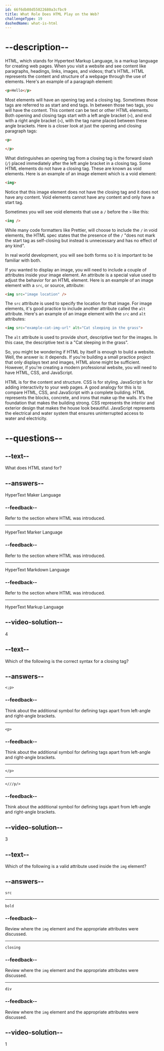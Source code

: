 ```yaml
---
id: 66f6db08d55022680a3cfbc9
title: What Role Does HTML Play on the Web?
challengeType: 19
dashedName: what-is-html
---
```


# --description--

HTML, which stands for Hypertext Markup Language, is a markup language for creating web pages. When you visit a website and see content like paragraphs, headings, links, images, and videos; that's HTML. HTML represents the content and structure of a webpage through the use of elements. Here's an example of a paragraph element:

```html
<p>Hello</p>
```

Most elements will have an opening tag and a closing tag. Sometimes those tags are referred to as start and end tags. In between those two tags, you will have the content. This content can be text or other HTML elements. Both opening and closing tags start with a left angle bracket (`<`), and end with a right angle bracket (`>`), with the tag name placed between these angle brackets. Here is a closer look at just the opening and closing paragraph tags:

```html
<p>
```

```html
</p>
```

What distinguishes an opening tag from a closing tag is the forward slash (`/`) placed immediately after the left angle bracket in a closing tag. Some HTML elements do not have a closing tag. These are known as void elements. Here is an example of an image element which is a void element:

```html
<img>
```

Notice that this image element does not have the closing tag and it does not have any content. Void elements cannot have any content and only have a start tag.

Sometimes you will see void elements that use a `/` before the `>` like this:

```html
<img />
```

While many code formatters like Prettier, will choose to include the `/` in void elements, the HTML spec states that the presence of the `/` "does not mark the start tag as self-closing but instead is unnecessary and has no effect of any kind".

In real world development, you will see both forms so it is important to be familiar with both.

If you wanted to display an image, you will need to include a couple of attributes inside your image element. An attribute is a special value used to adjust the behavior for an HTML element. Here is an example of an image element with a `src`, or source, attribute:

```html
<img src="image location" />
```

The `src` attribute is used to specify the location for that image. For image elements, it's good practice to include another attribute called the `alt` attribute. Here's an example of an image element with the `src` and `alt` attributes:

```html
<img src="example-cat-img-url" alt="Cat sleeping in the grass">
```

The `alt` attribute is used to provide short, descriptive text for the images. In this case, the descriptive text is a "Cat sleeping in the grass".

So, you might be wondering if HTML by itself is enough to build a website. Well, the answer is: it depends. If you're building a small practice project that only displays text and images, HTML alone might be sufficient. However, if you're creating a modern professional website, you will need to have HTML, CSS, and JavaScript.

HTML is for the content and structure. CSS is for styling. JavaScript is for adding interactivity to your web pages. A good analogy for this is to compare HTML, CSS, and JavaScript with a complete building. HTML represents the blocks, concrete, and irons that make up the walls. It's the foundation that makes the building strong. CSS represents the interior and exterior design that makes the house look beautiful. JavaScript represents the electrical and water system that ensures uninterrupted access to water and electricity.

# --questions--

## --text--

What does HTML stand for?

## --answers--

HyperText Maker Language

### --feedback--

Refer to the section where HTML was introduced.

---

HyperText Marker Language

### --feedback--

Refer to the section where HTML was introduced.

---

HyperText Markdown Language

### --feedback--

Refer to the section where HTML was introduced.

---

HyperText Markup Language

## --video-solution--

4

## --text--

Which of the following is the correct syntax for a closing tag?

## --answers--

`<;p>`

### --feedback--

Think about the additional symbol for defining tags apart from left-angle and right-angle brackets.

---

`<p>`

### --feedback--

Think about the additional symbol for defining tags apart from left-angle and right-angle brackets.

---

`</p>`

---

`<///p/>`

### --feedback--

Think about the additional symbol for defining tags apart from left-angle and right-angle brackets.

## --video-solution--

3

## --text--

Which of the following is a valid attribute used inside the `img` element?

## --answers--

`src`

---

`bold`

### --feedback--

Review where the `img` element and the appropriate attributes were discussed.

---

`closing`

### --feedback--

Review where the `img` element and the appropriate attributes were discussed.

---

`div`

### --feedback--

Review where the `img` element and the appropriate attributes were discussed.

## --video-solution--

1
